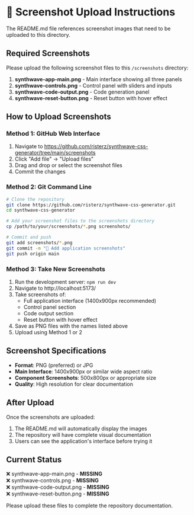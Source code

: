 # 📸 Screenshot Upload Instructions

The README.md file references screenshot images that need to be uploaded to this directory.

## Required Screenshots

Please upload the following screenshot files to this `/screenshots` directory:

1. **synthwave-app-main.png** - Main interface showing all three panels
2. **synthwave-controls.png** - Control panel with sliders and inputs  
3. **synthwave-code-output.png** - Code generation panel
4. **synthwave-reset-button.png** - Reset button with hover effect

## How to Upload Screenshots

### Method 1: GitHub Web Interface
1. Navigate to https://github.com/risterz/synthwave-css-generator/tree/main/screenshots
2. Click "Add file" → "Upload files"
3. Drag and drop or select the screenshot files
4. Commit the changes

### Method 2: Git Command Line
```bash
# Clone the repository
git clone https://github.com/risterz/synthwave-css-generator.git
cd synthwave-css-generator

# Add your screenshot files to the screenshots directory
cp /path/to/your/screenshots/*.png screenshots/

# Commit and push
git add screenshots/*.png
git commit -m "📸 Add application screenshots"
git push origin main
```

### Method 3: Take New Screenshots
1. Run the development server: `npm run dev`
2. Navigate to http://localhost:5173/
3. Take screenshots of:
   - Full application interface (1400x900px recommended)
   - Control panel section
   - Code output section  
   - Reset button with hover effect
4. Save as PNG files with the names listed above
5. Upload using Method 1 or 2

## Screenshot Specifications

- **Format**: PNG (preferred) or JPG
- **Main Interface**: 1400x900px or similar wide aspect ratio
- **Component Screenshots**: 500x800px or appropriate size
- **Quality**: High resolution for clear documentation

## After Upload

Once the screenshots are uploaded:
1. The README.md will automatically display the images
2. The repository will have complete visual documentation
3. Users can see the application's interface before trying it

## Current Status

❌ synthwave-app-main.png - **MISSING**  
❌ synthwave-controls.png - **MISSING**  
❌ synthwave-code-output.png - **MISSING**  
❌ synthwave-reset-button.png - **MISSING**

Please upload these files to complete the repository documentation.